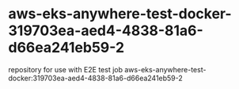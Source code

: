 # aws-eks-anywhere-test-docker-319703ea-aed4-4838-81a6-d66ea241eb59-2
repository for use with E2E test job aws-eks-anywhere-test-docker:319703ea-aed4-4838-81a6-d66ea241eb59-2

